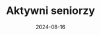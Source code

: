 ---
layout: layouts/non-en-hero-episode.njk
tags: plhero
date: "2024-08-16"
title: Aktywni seniorzy
datum: 14. 8. 2024
foto1024: /images/uploads/Active_seniors_1024x768.jpg
foto1440: /images/uploads/Active_seniors_1440x825.jpg
alt: Fotograf
link: https://rzeszow.tvp.pl/79900955/aktywni-seniorzy
header: Ostatni odcinek
tv: TVP 3
cta: Przeglądaj
logo: logo_TVP3_original.svg
---